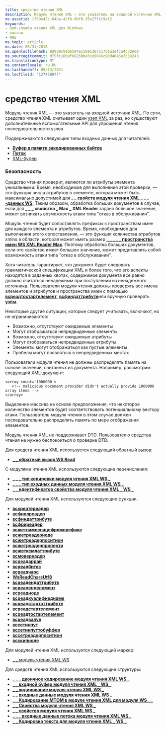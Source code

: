 ```yaml
---
title: средство чтения XML
description: Модуль чтения XML — это указатель на входной источник XML. По сути, средство чтения XML считывает один узел XML за раз, но существуют дополнительные вспомогательные API для упрощения чтения последовательности узлов.
ms.assetid: 1f99e45c-64ba-42fb-9bf0-35e27f1c5ef2
keywords:
- Веб-службы чтения XML для Windows
- ввсапи
- WWS
ms.topic: article
ms.date: 05/31/2018
ms.openlocfilehash: 8d9d9c91b6594ec569536751751a3efca4c32e08
ms.sourcegitcommit: d75fc10b9f0825bbe5ce5045c90d4045e3c53243
ms.translationtype: MT
ms.contentlocale: ru-RU
ms.lasthandoff: 09/13/2021
ms.locfileid: "127458877"
---
```

# <a name="xml-reader"></a>средство чтения XML

Модуль чтения XML — это указатель на входной источник XML. По сути, средство чтения XML считывает один [узел XML](xml-node.md) за раз, но существуют дополнительные вспомогательные API для упрощения чтения последовательности узлов.


Поддерживаются следующие типы входных данных для читателей:

-   [**Буфер в памяти закодированных байтов**](/windows/desktop/api/WebServices/ns-webservices-ws_xml_reader_buffer_input)
-   [**Поток**](/windows/desktop/api/WebServices/ns-webservices-ws_xml_reader_stream_input)
-   [XML-буфер](xml-buffer.md)

### <a name="security"></a>Безопасность

Средство чтения проверит, являются ли атрибуты элемента уникальными. Время, необходимое для выполнения этой проверки, — это функция числа атрибутов в элементе, которая может быть максимально допустимой для [**\_ \_ свойств модуля чтения XML \_ \_ \_ -данных WS**](/windows/desktop/api/WebServices/ne-webservices-ws_xml_reader_property_id). Таким образом, обработка больших документов в случае, если для **\_ \_ \_ свойства \_ Max \_ XML Reader** задано большое значение, может возникать возможность атаки типа "отказ в обслуживании".

Модуль чтения будет сопоставлять префиксы к пространствам имен для каждого элемента и атрибутов. Время, необходимое для выполнения этого сопоставления, — это функция количества атрибутов xmlns в области, которая может иметь размер [**\_ \_ \_ \_ \_ пространства имен WS XML Reader Max**](/windows/desktop/api/WebServices/ne-webservices-ws_xml_reader_property_id). Поэтому обработка больших документов, если это свойство имеет большое значение, может представлять собой возможность атаки типа "отказ в обслуживании".

Хотя читатель гарантирует, что документ будет следовать грамматической спецификации XML и более того, что его аспекты находятся в заданных квотах, содержимое документа все равно должно считаться ненадежным при поступлении из ненадежного источника. Пользователи модуля чтения должны проверять все имена элементов и атрибутов и пространства имен с помощью [**всреадтостартелемент**](/windows/desktop/api/WebServices/nf-webservices-wsreadtostartelement), [**всфиндаттрибуте**](/windows/desktop/api/WebServices/nf-webservices-wsfindattribute)или вручную проверять [**узлы**](/windows/desktop/api/WebServices/ns-webservices-ws_xml_node).

Некоторые другие ситуации, которые следует учитывать, включают, но не ограничиваются:

-   Возможно, отсутствуют ожидаемые элементы
-   Могут отображаться непредвиденные элементы
-   Возможно, отсутствуют ожидаемые атрибуты
-   Могут отображаться непредвиденные атрибуты
-   Элементы могут отображаться как пустые элементы
-   Пробелы могут появляться в непредвиденных местах

Пользователи модуля чтения не должны распределять память на основе значений, считанных из документа. Например, рассмотрим следующий XML-документ:

``` syntax
<array count='1000000'>
   <!-- malicious document provider didn't actually provide 1000000 array items -->
</array>
```

Выделение массива на основе предположения, что некоторое количество элементов будет соответствовать потенциальному вектору атаки. Пользователь модуля чтения в этом случае должен последовательно распределять память по мере отображения элементов.

Модуль чтения XML не поддерживает DTD. Пользователю средства чтения не нужно беспокоиться о проверке DTD.

Для средств чтения XML используется следующий обратный вызов:

-   [**\_ \_ обратный вызов WS Read**](/windows/desktop/api/WebServices/nc-webservices-ws_read_callback)

С модулями чтения XML используются следующие перечисления:

-   [**\_ \_ \_ тип кодировки модуля чтения XML WS \_**](/windows/desktop/api/WebServices/ne-webservices-ws_xml_reader_encoding_type)
-   [**\_ \_ \_ тип входных данных модуля чтения XML WS \_**](/windows/desktop/api/WebServices/ne-webservices-ws_xml_reader_input_type)
-   [**\_ \_ идентификатор свойства модуля чтения XML \_ WS \_**](/windows/desktop/api/WebServices/ne-webservices-ws_xml_reader_property_id)

Для модулей чтения XML используются следующие функции.

-   [**вскреатереадер**](/windows/desktop/api/WebServices/nf-webservices-wscreatereader)
-   [**всфиллреадер**](/windows/desktop/api/WebServices/nf-webservices-wsfillreader)
-   [**всфиндаттрибуте**](/windows/desktop/api/WebServices/nf-webservices-wsfindattribute)
-   [**всфриреадер**](/windows/desktop/api/WebServices/nf-webservices-wsfreereader)
-   [**всжетнамеспацефромпрефикс**](/windows/desktop/api/WebServices/nf-webservices-wsgetnamespacefromprefix)
-   [**всжетреадерноде**](/windows/desktop/api/WebServices/nf-webservices-wsgetreadernode)
-   [**всжетреадерпоситион**](/windows/desktop/api/WebServices/nf-webservices-wsgetreaderposition)
-   [**всжетреадерпроперти**](/windows/desktop/api/WebServices/nf-webservices-wsgetreaderproperty)
-   [**всжетксмлаттрибуте**](/windows/desktop/api/WebServices/nf-webservices-wsgetxmlattribute)
-   [**всмовереадер**](/windows/desktop/api/WebServices/nf-webservices-wsmovereader)
-   [**всреадаррай**](/windows/desktop/api/WebServices/nf-webservices-wsreadarray)
-   [**всреадбитес**](/windows/desktop/api/WebServices/nf-webservices-wsreadbytes)
-   [**всреадчарс**](/windows/desktop/api/WebServices/nf-webservices-wsreadchars)
-   [**WsReadCharsUtf8**](/windows/desktop/api/WebServices/nf-webservices-wsreadcharsutf8)
-   [**всреадендаттрибуте**](/windows/desktop/api/WebServices/nf-webservices-wsreadendattribute)
-   [**всреаденделемент**](/windows/desktop/api/WebServices/nf-webservices-wsreadendelement)
-   [**всреадноде**](/windows/desktop/api/WebServices/nf-webservices-wsreadnode)
-   [**всреадкуалифиеднаме**](/windows/desktop/api/WebServices/nf-webservices-wsreadqualifiedname)
-   [**всреадстартаттрибуте**](/windows/desktop/api/WebServices/nf-webservices-wsreadstartattribute)
-   [**всреадстартелемент**](/windows/desktop/api/WebServices/nf-webservices-wsreadstartelement)
-   [**всреадтостартелемент**](/windows/desktop/api/WebServices/nf-webservices-wsreadtostartelement)
-   [**всреадвалуе**](/windows/desktop/api/WebServices/nf-webservices-wsreadvalue)
-   [**вссетинпут**](/windows/desktop/api/WebServices/nf-webservices-wssetinput)
-   [**вссетинпуттобуффер**](/windows/desktop/api/WebServices/nf-webservices-wssetinputtobuffer)
-   [**вссетреадерпоситион**](/windows/desktop/api/WebServices/nf-webservices-wssetreaderposition)
-   [**всскипноде**](/windows/desktop/api/WebServices/nf-webservices-wsskipnode)

Для модулей чтения XML используется следующий маркер:

-   [\_ \_ модуль чтения XML WS](ws-xml-reader.md)

Для средств чтения XML используются следующие структуры:

-   [**\_ \_ \_ двоичное кодирование модуля чтения XML WS \_**](/windows/desktop/api/WebServices/ns-webservices-ws_xml_reader_binary_encoding)
-   [**\_ \_ входной буфер модуля чтения XML \_ WS \_**](/windows/desktop/api/WebServices/ns-webservices-ws_xml_reader_buffer_input)
-   [**\_ \_ кодирование модуля чтения XML WS \_**](/windows/desktop/api/WebServices/ns-webservices-ws_xml_reader_encoding)
-   [**\_ \_ входные данные модуля чтения XML WS \_**](/windows/desktop/api/WebServices/ns-webservices-ws_xml_reader_input)
-   [**\_ \_ Кодирование MTOM в модуле чтения XML для модуля WS \_ \_**](/windows/desktop/api/WebServices/ns-webservices-ws_xml_reader_mtom_encoding)
-   [**\_ \_ Свойства модуля чтения XML WS \_**](/windows/desktop/api/WebServices/ns-webservices-ws_xml_reader_properties)
-   [**\_ \_ свойство модуля чтения XML WS \_**](/windows/desktop/api/WebServices/ns-webservices-ws_xml_reader_property)
-   [**\_ \_ \_ входные данные потока модуля чтения XML WS \_**](/windows/desktop/api/WebServices/ns-webservices-ws_xml_reader_stream_input)
-   [**\_ \_ Кодировка текста для модуля чтения XML \_ WS \_**](/windows/desktop/api/WebServices/ns-webservices-ws_xml_reader_text_encoding)

 

 




